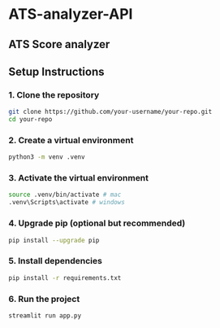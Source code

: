 # ATS-analyzer-API

## ATS Score analyzer 
## Setup Instructions

### 1. Clone the repository
```bash
git clone https://github.com/your-username/your-repo.git
cd your-repo
```
### 2. Create a virtual environment
```bash
python3 -m venv .venv
```

### 3. Activate the virtual environment
```bash
source .venv/bin/activate # mac
.venv\Scripts\activate # windows
```
### 4. Upgrade pip (optional but recommended)
``` bash
pip install --upgrade pip
```

### 5. Install dependencies
```bash
pip install -r requirements.txt
```

### 6. Run the project
```bash
streamlit run app.py
```